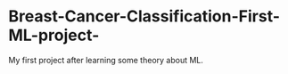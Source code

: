 # Breast-Cancer-Classification-First-ML-project-
My first project after learning some theory about ML.
